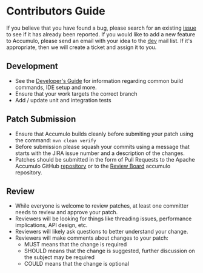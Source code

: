 <!--
Licensed to the Apache Software Foundation (ASF) under one or more
contributor license agreements.  See the NOTICE file distributed with
this work for additional information regarding copyright ownership.
The ASF licenses this file to You under the Apache License, Version 2.0
(the "License"); you may not use this file except in compliance with
the License.  You may obtain a copy of the License at

    http://www.apache.org/licenses/LICENSE-2.0

Unless required by applicable law or agreed to in writing, software
distributed under the License is distributed on an "AS IS" BASIS,
WITHOUT WARRANTIES OR CONDITIONS OF ANY KIND, either express or implied.
See the License for the specific language governing permissions and
limitations under the License.
-->

# Contributors Guide

 If you believe that you have found a bug, please search for an existing [issue](https://issues.apache.org/jira/browse/accumulo) to see if it has already been reported. If you would like to add a new feature to Accumulo, please send an email with your idea to the [dev](mailto:dev@accumulo.apache.org) mail list. If it's appropriate, then we will create a ticket and assign it to you.

## Development

- See the [Developer's Guide](https://accumulo.apache.org/contributor/source) for information regarding common build commands, IDE setup and more.
- Ensure that your work targets the correct branch
- Add / update unit and integration tests

## Patch Submission

- Ensure that Accumulo builds cleanly before submiting your patch using the command: `mvn clean verify`
- Before submission please squash your commits using a message that starts with the JIRA issue number and a description of the changes.
- Patches should be submitted in the form of Pull Requests to the Apache Accumulo GitHub [repository](https://github.com/apache/accumulo/) or to the [Review Board](https://reviews.apache.org) accumulo repository.

## Review

- While everyone is welcome to review patches, at least one committer needs to review and approve your patch.
- Reviewers will be looking for things like threading issues, performance implications, API design, etc.
- Reviewers will likely ask questions to better understand your change.
- Reviewers will make comments about changes to your patch:
    - MUST means that the change is required
    - SHOULD means that the change is suggested, further discussion on the subject may be required
    - COULD means that the change is optional

